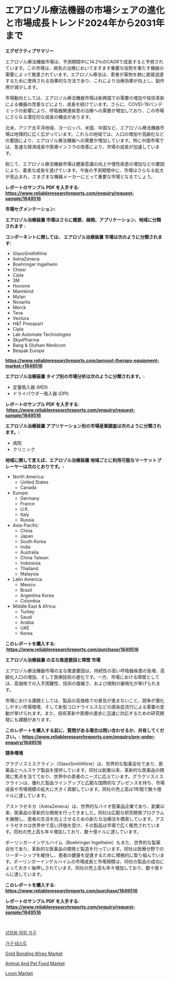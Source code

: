 <p><h1>エアロゾル療法機器の市場シェアの進化と市場成長トレンド2024年から2031年まで</h1></p><p><strong>エグゼクティブサマリー</strong></p>
<p><p>エアロゾル療法機器市場は、予測期間中に14.2％のCAGRで成長すると予想されています。この市場は、病気の治療においてますます重要な役割を果たす機器の需要によって推進されています。エアロゾル療法は、患者が薬物を肺に直接送達するために使用される効果的な方法であり、これにより治療効果が向上し、副作用が減少します。</p><p>市場動向としては、エアロゾル療法機器市場は新興国での需要の増加や技術革新による機器の改善などにより、成長を続けています。さらに、COVID-19パンデミックの影響により、呼吸器関連疾患の治療への需要が増加しており、この市場にさらなる潜在的な成長の機会があります。</p><p>北米、アジア太平洋地域、ヨーロッパ、米国、中国など、エアロゾル療法機器市場は地理的に広く広がっています。これらの地域では、人口の増加や高齢化などの要因により、エアロゾル療法機器への需要が増加しています。特に中国市場では、急速な経済成長や医療インフラの改善により、市場の成長が加速しています。</p><p>総じて、エアロゾル療法機器市場は健康意識の向上や慢性疾患の増加などの要因により、着実な成長を遂げています。今後の予測期間中に、市場はさらなる拡大が見込まれ、さまざまな機器メーカーにとって重要な市場となるでしょう。</p></p>
<p><strong>レポートのサンプル PDF を入手する: <a href="https://www.reliableresearchreports.com/enquiry/request-sample/1649516">https://www.reliableresearchreports.com/enquiry/request-sample/1649516</a></strong></p>
<p><strong>市場セグメンテーション:</strong></p>
<p><strong> エアロゾル治療装置 市場はさらに概要、展開、アプリケーション、地域に分類されます :</strong></p>
<p><strong>コンポーネントに関しては、 エアロゾル治療装置 市場は次のように分類されます: &nbsp;</strong></p>
<p><ul><li>GlaxoSmithKline</li><li>AstraZeneca</li><li>Boehringer Ingelheim</li><li>Chiesi</li><li>Cipla</li><li>3M</li><li>Hovione</li><li>Mannkind</li><li>Mylan</li><li>Novartis</li><li>Merck</li><li>Teva</li><li>Vectura</li><li>H&T Presspart</li><li>Cipla</li><li>Lab Automate Technologies</li><li>SkyePharma</li><li>Bang & Olufsen Medicom</li><li>Bespak Europe</li></ul></p>
<p><strong><a href="https://www.reliableresearchreports.com/aerosol-therapy-equipment-market-r1649516">https://www.reliableresearchreports.com/aerosol-therapy-equipment-market-r1649516</a></strong></p>
<p><strong> エアロゾル治療装置 タイプ別の市場分析は次のように分類されます。:</strong></p>
<p><ul><li>定量吸入器 (MDI)</li><li>ドライパウダー吸入器 (DPI)</li></ul></p>
<p><strong>レポートのサンプル PDF を入手する: &nbsp;<a href="https://www.reliableresearchreports.com/enquiry/request-sample/1649516">https://www.reliableresearchreports.com/enquiry/request-sample/1649516</a></strong></p>
<p><strong> エアロゾル治療装置 アプリケーション別の市場産業調査は次のように分類されます。:</strong></p>
<p><ul><li>病院</li><li>クリニック</li></ul></p>
<p><strong>地域に関して言えば、エアロゾル治療装置 地域ごとに利用可能なマーケットプレーヤーは次のとおりです。:</strong></p>
<p><ul>
    <li>
        North America:
        <ul>
            <li>United States</li>
            <li>Canada</li>
        </ul>
    </li>
    <li>
        Europe:
        <ul>
            <li>Germany</li>
            <li>France</li>
            <li>U.K.</li>
            <li>Italy</li>
            <li>Russia</li>
        </ul>
    </li>
    <li>
        Asia-Pacific:
        <ul>
            <li>China</li>
            <li>Japan</li>
            <li>South Korea</li>
            <li>India</li>
            <li>Australia</li>
            <li>China Taiwan</li>
            <li>Indonesia</li>
            <li>Thailand</li>
            <li>Malaysia</li>
        </ul>
    </li>
    <li>
        Latin America:
        <ul>
            <li>Mexico</li>
            <li>Brazil</li>
            <li>Argentina Korea</li>
            <li>Colombia</li>
        </ul>
    </li>
    <li>
        Middle East & Africa:
        <ul>
            <li>Turkey</li>
            <li>Saudi</li>
            <li>Arabia</li>
            <li>UAE</li>
            <li>Korea</li>
        </ul>
    </li>
    </ul></p>
<p><strong>このレポートを購入する: &nbsp;<a href="https://www.reliableresearchreports.com/purchase/1649516">https://www.reliableresearchreports.com/purchase/1649516</a></strong></p>
<p><strong>エアロゾル治療装置 の主な推進要因と障壁 市場</strong></p>
<p><p>エアロゾル療法機器市場の主な推進要因は、持続性の高い呼吸器疾患の急増、高齢化人口の増加、そして医療技術の進化です。一方、市場における障壁としては、高価格での入手困難性、技術の複雑さ、および規制の厳格化が挙げられます。</p><p>市場における課題としては、製品の高価格での普及が進まないこと、競争が激化しやすい市場環境、そして新型コロナウイルスなどの感染症流行による需要の変動が挙げられます。また、技術革新や医療の進歩に迅速に対応するための研究開発にも課題があります。</p></p>
<p><strong>このレポートを購入する前に、質問がある場合は問い合わせるか、共有してください。:&nbsp; <a href="https://www.reliableresearchreports.com/enquiry/pre-order-enquiry/1649516">https://www.reliableresearchreports.com/enquiry/pre-order-enquiry/1649516</a></strong></p>
<p><strong>競争環境</strong></p>
<p><p>グラクソスミスクライン（GlaxoSmithKline）は、世界的な製薬会社であり、医薬品とヘルスケア製品を提供しています。同社は創業以来、革新的な医薬品の開発に焦点を当てており、世界中の患者のニーズに応えています。グラクソスミスクラインは、優れた製品ラインアップと広範な国際的なプレゼンスを持ち、市場成長や市場規模の拡大に大きく貢献しています。同社の売上高は1年間で数十億ドルに達しています。</p><p>アストラゼネカ（AstraZeneca）は、世界的なバイオ医薬品企業であり、創業以来、医薬品の革新的な開発を行ってきました。同社は広範な研究開発プログラムを展開し、患者の生活を向上させるための新たな治療法を模索しています。アストラゼネカは世界中で高い評価を受け、その製品は市場で広く販売されています。同社の売上高も年々増加しており、数十億ドルに達しています。</p><p>ボーリンガーインゲルハイム（Boehringer Ingelheim）もまた、世界的な製薬会社であり、革新的な医薬品の開発と製造を行っています。同社は医療分野でのリーダーシップを維持し、患者の健康を促進するために積極的に取り組んでいます。ボーリンガーインゲルハイムの市場成長と市場規模は、同社の製品の成功によって大きく後押しされています。同社の売上高も年々増加しており、数十億ドルに達しています。</p></p>
<p><strong>このレポートを購入する: &nbsp; <a href="https://www.reliableresearchreports.com/purchase/1649516">https://www.reliableresearchreports.com/purchase/1649516</a></strong></p>
<p><strong>レポートのサンプル PDF を入手する: &nbsp;<a href="https://www.reliableresearchreports.com/enquiry/request-sample/1649516">https://www.reliableresearchreports.com/enquiry/request-sample/1649516</a></strong><strong></strong></p>
<p>&nbsp;</p>
<p><p><a href="https://github.com/vs10l4sfg5c/Market-Research-Report-List-1/blob/main/890071926178.md">상업용 야외 가구</a></p><p><a href="https://github.com/crfsywufhm81415/Market-Research-Report-List-1/blob/main/102544126177.md">가구 테스트</a></p><p><a href="https://issuu.com/reportprime-2/docs/gold-bonding-wires-market-size-2030.pptx">Gold Bonding Wires Market</a></p><p><a href="https://boundless-drawbridge-702.notion.site/Animal-And-Pet-Food-Market-Focuses-on-Market-Share-Size-and-Projected-Forecast-Till-2031-ba219f369cbf40e89bd6eb2fca073a58">Animal And Pet Food Market</a></p><p><a href="https://github.com/bmorecock/Market-Research-Report-List-2/blob/main/loom-market.md">Loom Market</a></p></p>